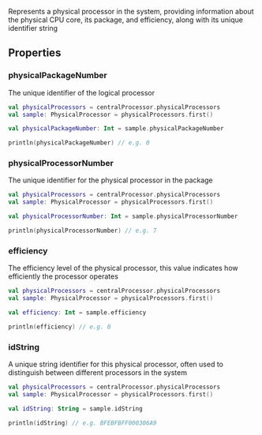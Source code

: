 Represents a physical processor in the system, providing information about the physical CPU core, its package, 
and efficiency, along with its unique identifier string

## Properties

### physicalPackageNumber

The unique identifier of the logical processor

```kotlin
val physicalProcessors = centralProcessor.physicalProcessors
val sample: PhysicalProcessor = physicalProcessors.first()

val physicalPackageNumber: Int = sample.physicalPackageNumber

println(physicalPackageNumber) // e.g. 0
```

### physicalProcessorNumber

The unique identifier for the physical processor in the package

```kotlin
val physicalProcessors = centralProcessor.physicalProcessors
val sample: PhysicalProcessor = physicalProcessors.first()

val physicalProcessorNumber: Int = sample.physicalProcessorNumber

println(physicalProcessorNumber) // e.g. 7
```

### efficiency

The efficiency level of the physical processor, this value indicates how efficiently the processor operates

```kotlin
val physicalProcessors = centralProcessor.physicalProcessors
val sample: PhysicalProcessor = physicalProcessors.first()

val efficiency: Int = sample.efficiency

println(efficiency) // e.g. 0
```

### idString

A unique string identifier for this physical processor, often used to distinguish between different processors in the system

```kotlin
val physicalProcessors = centralProcessor.physicalProcessors
val sample: PhysicalProcessor = physicalProcessors.first()

val idString: String = sample.idString

println(idString) // e.g. BFEBFBFF000306A9
```